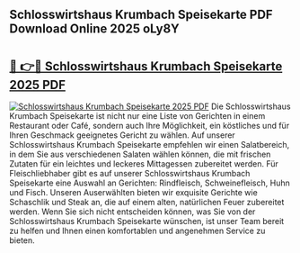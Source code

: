 ## Schlosswirtshaus Krumbach Speisekarte PDF Download Online 2025 oLy8Y

# <h2><a href="http://gc96oq.nevu.top/?p=Schlosswirtshaus+Krumbach+Speisekarte">🔗 👉🔴 Schlosswirtshaus Krumbach Speisekarte 2025 PDF</a></h2>

[![Schlosswirtshaus Krumbach Speisekarte 2025 PDF](https://i.imgur.com/dBaPXMq.png)](http://gc96oq.nevu.top/?p=Schlosswirtshaus+Krumbach+Speisekarte)
Die Schlosswirtshaus Krumbach Speisekarte ist nicht nur eine Liste von Gerichten in einem Restaurant oder Café, sondern auch Ihre Möglichkeit, ein köstliches und für Ihren Geschmack geeignetes Gericht zu wählen. Auf unserer Schlosswirtshaus Krumbach Speisekarte empfehlen wir einen Salatbereich, in dem Sie aus verschiedenen Salaten wählen können, die mit frischen Zutaten für ein leichtes und leckeres Mittagessen zubereitet werden. Für Fleischliebhaber gibt es auf unserer Schlosswirtshaus Krumbach Speisekarte eine Auswahl an Gerichten: Rindfleisch, Schweinefleisch, Huhn und Fisch. Unseren Auserwählten bieten wir exquisite Gerichte wie Schaschlik und Steak an, die auf einem alten, natürlichen Feuer zubereitet werden. Wenn Sie sich nicht entscheiden können, was Sie von der Schlosswirtshaus Krumbach Speisekarte wünschen, ist unser Team bereit zu helfen und Ihnen einen komfortablen und angenehmen Service zu bieten.
